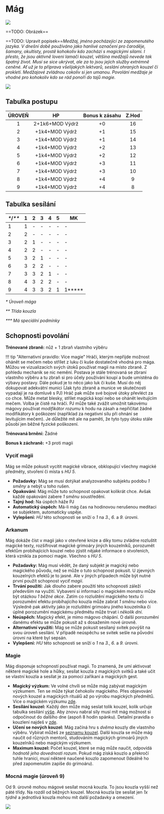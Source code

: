 # Mág

<img src="/assets/sep_line.png"/>

==TODO: Obrázek==

==TODO: Upravit popisek==*Medžaj, jméno pocházející ze zapomenutého jazyka. V dnešní době používáno jako hanlivé označení pro čaroděje, šamany, okultisty, prostě kohokoliv kdo zachází s  magickými silami. I přesto, že jsou aktivně loveni lamači kouzel, většina medžajů nevede tak špatný život. Musí se sice ukrývat, ale za to jsou jejich služby extrémně ceněné. Ať už je to příprava všelijakých lektvarů, seslání ohraných kouzel či prokletí. Medžajové zvládnou cokoliv si jen umanou. Povolání medžaje je vhodné pro kohokoliv kdo se rád ponoří do tajů magie.*

<img src="/assets/sep_line.png"/>

## Tabulka postupu

| ÚROVEŇ |       HP        | Bonus k zásahu | Z.Hod |
| :----: | :-------------: | :------------: | :---: |
|   1    | 2+1k6+MOD Výdrž |       +0       |  16   |
|   2    | +1k4+MOD Výdrž  |       +1       |  15   |
|   3    | +1k4+MOD Výdrž  |       +1       |  14   |
|   4    | +1k4+MOD Výdrž  |       +2       |  13   |
|   5    | +1k4+MOD Výdrž  |       +2       |  12   |
|   6    | +1k4+MOD Výdrž  |       +3       |  11   |
|   7    | +1k4+MOD Výdrž  |       +3       |  10   |
|   8    | +1k4+MOD Výdrž  |       +4       |   9   |
|   9    | +1k4+MOD Výdrž  |       +4       |   8   |

## Tabulka sesílání

| *\**/*\*\** | 1    | 2    | 3    | 4    | 5    | MK        |
| :---------- | ---- | ---- | ---- | ---- | ---- | --------- |
| 1           | 1    | -    | -    | -    | -    | -         |
| 2           | 2    | -    | -    | -    | -    | -         |
| 3           | 2    | 1    | -    | -    | -    | -         |
| 4           | 2    | 2    | -    | -    | -    | -         |
| 5           | 3    | 2    | 1    | -    | -    | -         |
| 6           | 3    | 2    | 2    | -    | -    | -         |
| 7           | 3    | 3    | 2    | 1    | -    | -         |
| 8           | 4    | 3    | 2    | 2    | -    | -         |
| 9           | 4    | 3    | 3    | 2    | 1    | 1*\*\*\** |

*\* Úroveň mága*

*\*\* Třída kouzla*

*\*\*\* Má speciální podmínky*

## Schopnosti povolání

**Trénované zbraně:** nůž + 1 zbraň vlastního výběru

!!! tip "Alternativní pravidlo: Více magie"
    Hráči, kterým nepřijde možnost ohánět se mečem nebo střílet z luku či kuše dostatečně vhodná pro mága. Můžou ve vizualizacích svých útoků používat magii na místo zbraně. Z pohledu mechanik se nic nemění. Postava je stále trénovaná se zbraní vlastního výběru a tu zbraň si pro účely používání koupí a bude umístěna do výbavy postavy. Dále pokud je to něco jako luk či kuše. Musí do něj dokupovat adekvátní munici (Jak tyto zbraně a munice ve skutečnosti vypadají je na domluvě s PJ) Hráč pak může své bojové útoky převléct za co chce. Může metat blesky, střílet magická kopí nebo se ohánět levitujícím mečem. Volba je čistě na hráči. PJ může také zvážit umožnit takovému mágovy používat *modifikátor rozumu* k hodu na zásah a nepřičítat žádné modifikátory k poškození (například za negativní sílu při ohnání se levitujícím mečem). Je důležité mít ale na paměti, že tyto typy útoku stále působí jen běžné fyzické poškození.

**Trénovaná brnění:** Žádné

**Bonus k záchraně:** +3 proti magii

### Vyciť magii

Mág se může pokusit vycítit magické vibrace, obklopující všechny magické předměty, stvoření či místa s *HU 5*.

- **Požadavky:** Mág se musí dotýkat analyzovaného subjektu podobu *1 směny* a nebýt u toho rušen.
- **Opakování:** Mág může tuto schopnost opakovat kolikrát chce. Avšak každé opakování zabere *1 směnu* soustředění.
- **Tajný hod:** Na úspěch háže PJ
- **Automatický úspěch:** Má-li mág čas na hodinovou nerušenou meditaci se subjektem, automaticky uspěje.
- **Vylepšení:** *HU* této schopnosti se sníží o *1* na *3.*, *6.* a *9.* úrovni.

### Arkanum

Mág dokáže číst v magii jako v otevřené knize a díky tomu zvládne rozluštit magické texty, rozšifrovat magické grimoáry jiných kouzelníků, porozumět efektům probíhajících kouzel nebo zjistit nějaké informace o stvořeních, která vznikla za pomocí magie. Všechno s *HU 5*.

- **Požadavky:** Mág musí vědět, že daný subjekt je magický nebo magického původu, než se může o tuto schopnost pokusit. U zjevných kouzelných efektů je to jasné. Ale v jiných případech může být nutné první použít schopnost *vyciť magii*.
- **Trvání použití:** Jak dlouho zabere použití této schopnosti záleží především na využití. Vybavení si informací o magickém monstru může být otázkou *1 běžné akce*. Zatím co rozluštění magického textu či porozumění efektu probíhajícího kouzla může zabrat *1 směnu* nebo více. Výsledně pak aktivity jako je rozluštění grimoáru jiného kouzelníka či úplné porozumění magickému předmětu může trvat i *několik dní*.
- **Neúspěch:** Magický efekt, je mimo mágovo chápání. O další porozumění danému efektu se může pokusit až s dosažením nové úrovně.
- **Alternativní využití:** Mág se může pokusit sesílaný svitek povýšit na svou úroveň sesílání. V případě neúspěchu se svitek sešle na původní úrovni na které byl sepsán.
- **Vylepšení:** *HU* této schopnosti se sníží o *1* na *3.*, *6.* a *9.* úrovni.

### Magie

Mág disponuje schopností používat magii. To znamená, že umí aktivovat některé magické hole a hůlky, sesílat kouzla z magických svitků a také učit se vlastní kouzla a sesílat je za pomocí zaříkaní a magických gest.

- **Magický výzkum:** Ve volné chvíli se může mág zabývat magickým výzkumem. Ten se může týkat čehokoliv magického. Přes objevování nových kouzel a magických rituálů až po výrobu magických předmětů. Více o magickém výzkumu [zde](/Pravidla%20a%20procedury/Downtime/#magicky-vyzkum).
- **Sesílání kouzel:** Každý den může mág seslat tolik kouzel, kolik určuje tabulka sesílání [výše](/Starý%20svět%20%28Zasazení%29/Povolání/Mág/#tabulka-sesilani). Aby znovu nabral síly musí mít mág možnost si odpočinout do dalšího dne (aspoň 8 hodin spánku). Detailní pravidla o kouzlení najdeš v [zde](/Starý%20svět%20%28Zasazení%29/magic/).
- **Učení se nových kouzel:** Mág začíná hru s *dvěma* kouzly dle vlastního výběru. Vybírat můžeš ze [seznamu kouzel](/Star%C3%BD%20sv%C4%9Bt%20%28Zasazen%C3%AD%29/magic/#seznam-kouzel). Další kouzla se může mág naučit od různých mentorů, studováním magických grimoárů jiných kouzelníků nebo magickým výzkumem.
- **Maximum kouzel:** Počet kouzel, které se mág může naučit, odpovídá *hodnotě jeho dovednosti rozum*. Pokud mág získá kouzlo a překročí tuhle hranici, musí některé naučené kouzlo zapomenout (Ideálně ho před zapomenutím zapíše do grimoáru).

### Mocná magie (úroveň 9)

Od 9. úrovně mohou mágové sesílat mocná kouzla. To jsou kouzla vyšší než páté třídy. Na rozdíl od běžných kouzel. Mocná kouzla lze sesílat jen *1x týdně* a jednotlivá kouzla mohou mít další požadavky a omezení.

<img src="/assets/sep_line.png"/>
